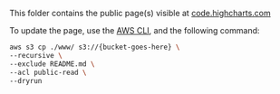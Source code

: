 This folder contains the public page(s) visible at [code.highcharts.com](https://code.highcharts.com)

To update the page, use the [AWS CLI](https://aws.amazon.com/cli/), and the following command:
```sh
aws s3 cp ./www/ s3://{bucket-goes-here} \
--recursive \
--exclude README.md \
--acl public-read \
--dryrun 
```

